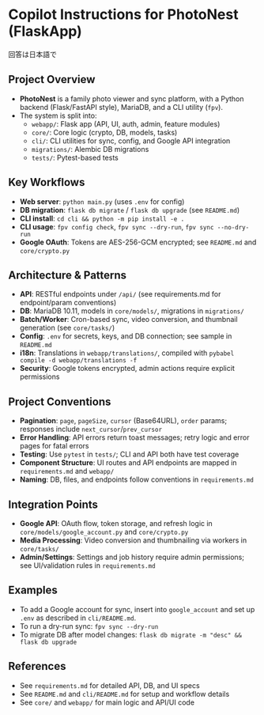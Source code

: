 # Copilot Instructions for PhotoNest (FlaskApp)
回答は日本語で

## Project Overview
- **PhotoNest** is a family photo viewer and sync platform, with a Python backend (Flask/FastAPI style), MariaDB, and a CLI utility (`fpv`).
- The system is split into:
  - `webapp/`: Flask app (API, UI, auth, admin, feature modules)
  - `core/`: Core logic (crypto, DB, models, tasks)
  - `cli/`: CLI utilities for sync, config, and Google API integration
  - `migrations/`: Alembic DB migrations
  - `tests/`: Pytest-based tests

## Key Workflows
- **Web server**: `python main.py` (uses `.env` for config)
- **DB migration**: `flask db migrate` / `flask db upgrade` (see `README.md`)
- **CLI install**: `cd cli && python -m pip install -e .`
- **CLI usage**: `fpv config check`, `fpv sync --dry-run`, `fpv sync --no-dry-run`
- **Google OAuth**: Tokens are AES-256-GCM encrypted; see `README.md` and `core/crypto.py`

## Architecture & Patterns
- **API**: RESTful endpoints under `/api/` (see requirements.md for endpoint/param conventions)
- **DB**: MariaDB 10.11, models in `core/models/`, migrations in `migrations/`
- **Batch/Worker**: Cron-based sync, video conversion, and thumbnail generation (see `core/tasks/`)
- **Config**: `.env` for secrets, keys, and DB connection; see sample in `README.md`
- **i18n**: Translations in `webapp/translations/`, compiled with `pybabel compile -d webapp/translations -f`
- **Security**: Google tokens encrypted, admin actions require explicit permissions

## Project Conventions
- **Pagination**: `page`, `pageSize`, `cursor` (Base64URL), `order` params; responses include `next_cursor`/`prev_cursor`
- **Error Handling**: API errors return toast messages; retry logic and error pages for fatal errors
- **Testing**: Use `pytest` in `tests/`; CLI and API both have test coverage
- **Component Structure**: UI routes and API endpoints are mapped in `requirements.md` and `webapp/`
- **Naming**: DB, files, and endpoints follow conventions in `requirements.md`

## Integration Points
- **Google API**: OAuth flow, token storage, and refresh logic in `core/models/google_account.py` and `core/crypto.py`
- **Media Processing**: Video conversion and thumbnailing via workers in `core/tasks/`
- **Admin/Settings**: Settings and job history require admin permissions; see UI/validation rules in `requirements.md`

## Examples
- To add a Google account for sync, insert into `google_account` and set up `.env` as described in `cli/README.md`.
- To run a dry-run sync: `fpv sync --dry-run`
- To migrate DB after model changes: `flask db migrate -m "desc" && flask db upgrade`

## References
- See `requirements.md` for detailed API, DB, and UI specs
- See `README.md` and `cli/README.md` for setup and workflow details
- See `core/` and `webapp/` for main logic and API/UI code
